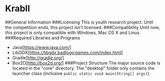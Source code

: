 # Krabll
##General Information
###Licensing
This is youth research project.
Until the competition ends, this project isn't licensed.
###Compatibility
Until now, this project is only compatible with Windows, Mac OS X and Linux.
###Required Libraries and Programs
* Java[https://www.java.com/]
* LibGDX[https://libgdx.badlogicgames.com/index.html]
* Gradle[http://gradle.org/]
* Box2D[http://box2d.org/]
###Project Structure
The major source code is located in the "core" directory.
The "desktop" folder only contains the launcher class (inclusive `public static void main(String[] args)`).
